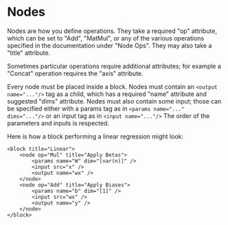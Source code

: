 # Nodes

Nodes are how you define operations. They take a required "op" attribute, which can be set to "Add", "MatMul", or any of the various operations specified in the documentation under "Node Ops". They may also take a "title" attribute.

Sometimes particular operations require additional attributes; for example a "Concat" operation requires the "axis" attribute.

Every node must be placed inside a block. Nodes must contain an `<output name="..."/>` tag as a child, which has a required "name" attribute and suggested "dims" attribute. Nodes must also contain some input; those can be specified either with a params tag as in `<params name="..." dims="..."/>` or an input tag as in `<input name="..."/>` The order of the parameters and inputs is respected.

Here is how a block performing a linear regression might look:

```
<block title="Linear">
    <node op="Mul" title="Apply Betas">
        <params name="W" dim="[var(n)]" />
        <input src="x" />
        <output name="wx" />
    </node>
    <node op="Add" title="Apply Biases">
        <params name="b" dim="[1]" />
        <input src="wx" />
        <output name="y" />
    </node>
</block>
```
